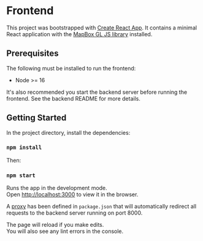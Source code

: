 # Frontend

This project was bootstrapped with [Create React App](https://github.com/facebook/create-react-app). It contains a 
minimal React application with the [MapBox GL JS library](https://docs.mapbox.com/mapbox-gl-js/guides/) installed.

## Prerequisites

The following must be installed to run the frontend:

* Node >= 16

It's also recommended you start the backend server before running the frontend. See the backend README for more details.

## Getting Started

In the project directory, install the dependencies:

### `npm install`

Then:

### `npm start`

Runs the app in the development mode.\
Open [http://localhost:3000](http://localhost:3000) to view it in the browser.

A [proxy](https://create-react-app.dev/docs/proxying-api-requests-in-development/) has been defined in `package.json`
that will automatically redirect all requests to the backend server running on port 8000. 

The page will reload if you make edits.\
You will also see any lint errors in the console.
